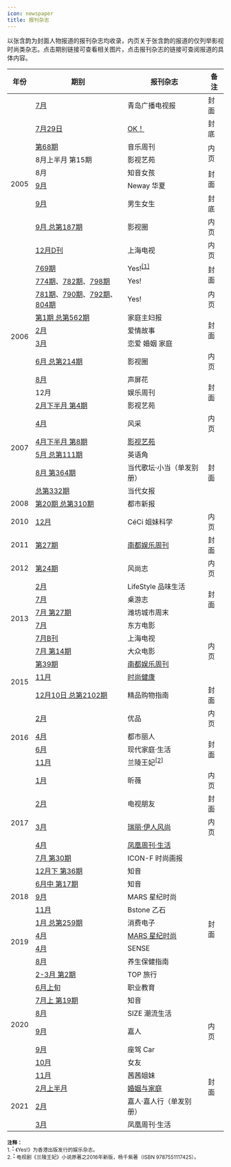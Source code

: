 ```yaml
---
icon: newspaper
title: 报刊杂志
---
```


以张含韵为封面人物报道的报刊杂志均收录，内页关于张含韵的报道的仅列举影视时尚类杂志。点击期别链接可查看相关图片，点击报刊杂志的链接可查阅报道的具体内容。

<table>
<thead>
<tr>
    <th>年份</th>
    <th>期别</th>
    <th>报刊杂志</th>
    <th>备注</th>
</tr>
</thead>
<tbody>
<tr>
    <td rowspan="10">2005</td>
    <td><a data-fancybox data-caption="青岛广播电视报 2005年7月" href="https://website-1256060851.cos.ap-hongkong.myqcloud.com/zhy/magazine/200507_青岛广播电视报.jpg">7月</a></td>
    <td>青岛广播电视报</td>
    <td>封面</td>
</tr>
<tr>
    <td><a data-fancybox data-caption="OK！ 2005年7月29日" href="https://website-1256060851.cos.ap-hongkong.myqcloud.com/zhy/magazine/200507_OK.jpg">7月29日</a></td>
    <td><a href="http://ent.sina.com.cn/s/m/2005-08-01/1751798029.html" target="_blank" rel="noopener noreferrer">OK！</a></td>
    <td>封底</td>
</tr>
<tr>
    <td><a data-fancybox data-caption="音乐周刊 2005年第68期" href="https://website-1256060851.cos.ap-hongkong.myqcloud.com/zhy/magazine/200508_音乐周刊.jpg">第68期</a></td>
    <td>音乐周刊</td>
    <td rowspan="2">内页</td>
</tr>
<tr>
    <td>8月上半月 第15期</td>
    <td>影视艺苑</td>
</tr>
<tr>
    <td>8月</td>
    <td>知音女孩</td>
    <td rowspan="2">封面</td>
</tr>
<tr>
    <td><a data-fancybox data-caption="Neway华夏 2005年9月" href="https://website-1256060851.cos.ap-hongkong.myqcloud.com/zhy/magazine/200509_Neway华夏.jpg">9月</a></td>
    <td>Neway 华夏</td>
</tr>
<tr>
    <td><a data-fancybox data-caption="男生女生 2005年9月" href="https://website-1256060851.cos.ap-hongkong.myqcloud.com/zhy/magazine/200509_男生女生.jpg">9月</a></td>
    <td>男生女生</td>
    <td>封底</td>
</tr>
<tr>
    <td><a data-fancybox data-caption="影视圈 2005年9月 总第187期" href="https://website-1256060851.cos.ap-hongkong.myqcloud.com/zhy/magazine/200509_影视圈.jpg">9月 总第187期</a></td>
    <td>影视圈</td>
    <td>内页</td>
</tr>
<tr>
    <td><a data-fancybox data-caption="上海电视周刊 2005年12月D刊" href="https://website-1256060851.cos.ap-hongkong.myqcloud.com/zhy/magazine/200512_上海电视.jpg">12月D刊</a></td>
    <td>上海电视</td>
    <td>内页</td>
</tr>
<tr>
    <td><a data-fancybox data-caption="Yes! 第769期" href="https://website-1256060851.cos.ap-hongkong.myqcloud.com/zhy/magazine/200512_Yes_769.jpg">769期</a></td>
    <td>Yes!<sup id="cite_ref-1"><a href="#cite_note-1">[1]</a></sup></td>
    <td rowspan="2">封面</td>
</tr>
<tr>
    <td rowspan="8">2006</td>
    <td><a data-fancybox data-caption="Yes! 第774期" href="https://website-1256060851.cos.ap-hongkong.myqcloud.com/zhy/magazine/200600_Yes_774.jpg">774期</a>、<a data-fancybox data-caption="Yes! 第782期" href="https://website-1256060851.cos.ap-hongkong.myqcloud.com/zhy/magazine/200600_Yes_782.jpg">782期</a>、<a data-fancybox data-caption="Yes! 第798期" href="https://website-1256060851.cos.ap-hongkong.myqcloud.com/zhy/magazine/200600_Yes_798.jpg">798期</a></td>
    <td>Yes!</td>
</tr>
<tr>
    <td><a data-fancybox data-caption="Yes! 第781期" href="https://website-1256060851.cos.ap-hongkong.myqcloud.com/zhy/magazine/200600_Yes_781.jpg">781期</a>、<a data-fancybox data-caption="Yes! 第790期" href="https://website-1256060851.cos.ap-hongkong.myqcloud.com/zhy/magazine/200600_Yes_790.jpg">790期</a>、<a data-fancybox data-caption="Yes! 第792期" href="https://website-1256060851.cos.ap-hongkong.myqcloud.com/zhy/magazine/200600_Yes_792.jpg">792期</a>、<a data-fancybox data-caption="Yes! 第804期" href="https://website-1256060851.cos.ap-hongkong.myqcloud.com/zhy/magazine/200600_Yes_804.jpg">804期</a></td>
    <td>Yes!</td>
    <td>内页</td>
</tr>
<tr>
    <td><a data-fancybox data-caption="家庭主妇报 2006年第1期 总第562期" href="https://website-1256060851.cos.ap-hongkong.myqcloud.com/zhy/magazine/200601_家庭主妇报.jpg">第1期 总第562期</a></td>
    <td>家庭主妇报</td>
    <td rowspan="3">封面</td>
</tr>
<tr>
    <td><a data-fancybox data-caption="爱情故事 2006年2月" href="https://website-1256060851.cos.ap-hongkong.myqcloud.com/zhy/magazine/200602_爱情故事.jpg">2月</a></td>
    <td>爱情故事</td>
</tr>
<tr>
    <td><a data-fancybox data-caption="恋爱 婚姻 家庭 2006年3月" href="https://website-1256060851.cos.ap-hongkong.myqcloud.com/zhy/magazine/200603_恋爱婚姻家庭.jpg">3月</a></td>
    <td>恋爱 婚姻 家庭</td>
</tr>
<tr>
    <td><a data-fancybox data-caption="影视圈 2006年6月 总第214期" href="https://website-1256060851.cos.ap-hongkong.myqcloud.com/zhy/magazine/200606_影视圈.jpg">6月 总第214期</a></td>
    <td>影视圈</td>
    <td>内页</td>
</tr>
<tr>
    <td><a data-fancybox data-caption="声屏花 2006年8月" href="https://website-1256060851.cos.ap-hongkong.myqcloud.com/zhy/magazine/200608_声屏花.jpg">8月</a></td>
    <td>声屏花</td>
    <td rowspan="3">封面</td>
</tr>
<tr>
    <td>12月</td>
    <td>娱乐周刊</td>
</tr>
<tr>
    <td rowspan="6">2007</td>
    <td><a data-fancybox data-caption="影视艺苑 2007年2月下半月 第4期" href="https://website-1256060851.cos.ap-hongkong.myqcloud.com/zhy/magazine/200702_影视艺苑.jpg">2月下半月 第4期</a></td>
    <td>影视艺苑</td>
</tr>
<tr>
    <td><a data-fancybox data-caption="风采 2007年4月" href="https://website-1256060851.cos.ap-hongkong.myqcloud.com/zhy/magazine/200704_风采.jpg">4月</a></td>
    <td>风采</td>
    <td>内页</td>
</tr>
<tr>
    <td><a data-fancybox data-caption="影视艺苑 2007年4月下半月 第8期" href="https://website-1256060851.cos.ap-hongkong.myqcloud.com/zhy/magazine/200704_影视艺苑1.jpg">4月下半月 第8期</a></td>
    <td><a data-fancybox data-caption="影视艺苑 2007年4月下半月 第8期" href="https://website-1256060851.cos.ap-hongkong.myqcloud.com/zhy/magazine/200704_影视艺苑2.jpg">影视艺苑</a></td>
    <td rowspan="5">封面</td>
</tr>
<tr>
    <td><a data-fancybox data-caption="英语角 2007年5月 总第111期" href="https://website-1256060851.cos.ap-hongkong.myqcloud.com/zhy/magazine/200705_英语角.jpg">5月 总第111期</a></td>
    <td>英语角</td>
</tr>
<tr>
    <td><a data-fancybox data-caption="当代歌坛·小当 2007年8月 第364期" href="https://website-1256060851.cos.ap-hongkong.myqcloud.com/zhy/magazine/200708_当代歌坛小当.jpg">8月 第364期</a></td>
    <td>当代歌坛·小当（单发别册）</td>
</tr>
<tr>
    <td><a data-fancybox data-caption="当代女报 2007年 总第332期" href="https://website-1256060851.cos.ap-hongkong.myqcloud.com/zhy/magazine/200712_当代女报.jpg">总第332期</a></td>
    <td>当代女报</td>
</tr>
<tr>
    <td>2008</td>
    <td><a data-fancybox data-caption="都市新报 2008年第20期 总第310期" href="https://website-1256060851.cos.ap-hongkong.myqcloud.com/zhy/magazine/200805_都市新报.jpg">第20期 总第310期</a></td>
    <td>都市新报</td>
</tr>
<tr>
    <td>2010</td>
    <td><a data-fancybox data-caption="CéCi 姐妹科学 2010年12月" href="https://website-1256060851.cos.ap-hongkong.myqcloud.com/zhy/magazine/201012_CeCi姐妹科学.jpg">12月</a></td>
    <td>CéCi 姐妹科学</td>
    <td>内页</td>
</tr>
<tr>
    <td>2011</td>
    <td><a data-fancybox data-caption="南都娱乐周刊 2011年第27期" href="https://website-1256060851.cos.ap-hongkong.myqcloud.com/zhy/magazine/201107_南都娱乐周刊.jpg">第27期</a></td>
    <td><a href="http://music.yule.sohu.com/20110804/n315449043_2.shtml" target="_blank" rel="noopener noreferrer">南都娱乐周刊</a></td>
    <td>封面</td>
</tr>
<tr>
    <td>2012</td>
    <td><a data-fancybox data-caption="风尚志 2012年第24期" href="https://website-1256060851.cos.ap-hongkong.myqcloud.com/zhy/magazine/201212_风尚志.jpg">第24期</a></td>
    <td>风尚志</td>
    <td>内页</td>
</tr>
<tr>
    <td rowspan="6">2013</td>
    <td><a data-fancybox data-caption="LifeStyle品味生活 2013年2月" href="https://website-1256060851.cos.ap-hongkong.myqcloud.com/zhy/magazine/201302_LifeStyle品味生活.jpg">2月</a></td>
    <td>LifeStyle 品味生活</td>
    <td rowspan="3">封面</td>
</tr>
<tr>
    <td><a data-fancybox data-caption="桌游志 2013年7月" href="https://website-1256060851.cos.ap-hongkong.myqcloud.com/zhy/magazine/201307_桌游志.jpg">7月</a></td>
    <td>桌游志</td>
</tr>
<tr>
    <td><a data-fancybox data-caption="潍坊城市周末 2013年7月5日 第27期" href="https://website-1256060851.cos.ap-hongkong.myqcloud.com/zhy/magazine/201307_潍坊城市周末.jpg">7月 第27期</a></td>
    <td>潍坊城市周末</td>
</tr>
<tr>
    <td><a data-fancybox data-caption="东方电影 2013年7月" href="https://website-1256060851.cos.ap-hongkong.myqcloud.com/zhy/magazine/201307_东方电影.jpg">7月</a></td>
    <td>东方电影</td>
    <td rowspan="5">内页</td>
</tr>
<tr>
    <td><a data-fancybox data-caption="上海电视 2013年7月B刊" href="https://website-1256060851.cos.ap-hongkong.myqcloud.com/zhy/magazine/201307_上海电视.jpg">7月B刊</a></td>
    <td>上海电视</td>
</tr>
<tr>
    <td><a data-fancybox data-caption="大众电影 2013年7月 第14期" href="https://website-1256060851.cos.ap-hongkong.myqcloud.com/zhy/magazine/201307_大众电影.jpg">7月 第14期</a></td>
    <td>大众电影</td>
</tr>
<tr>
    <td rowspan="3">2015</td>
    <td><a data-fancybox data-caption="南都娱乐周刊 2015年第39期" href="https://website-1256060851.cos.ap-hongkong.myqcloud.com/zhy/magazine/201510_南都娱乐周刊.jpg">第39期</a></td>
    <td><a href="https://weibo.com/1216431741/D1wN5vHfF" target="_blank" rel="noopener noreferrer">南都娱乐周刊</a></td>
</tr>
<tr>
    <td><a data-fancybox data-caption="时尚健康 2015年11月" href="https://website-1256060851.cos.ap-hongkong.myqcloud.com/zhy/magazine/201511_时尚健康.jpg">11月</a></td>
    <td><a href="https://weibo.com/1841581081/D1ZX47ukI" target="_blank" rel="noopener noreferrer">时尚健康</a></td>
</tr>
<tr>
    <td><a data-fancybox data-caption="精品购物指南 2015年12月10日 总第2102期" href="https://website-1256060851.cos.ap-hongkong.myqcloud.com/zhy/magazine/201512_精品购物指南.jpg">12月10日 总第2102期</a></td>
    <td>精品购物指南</td>
    <td>封面</td>
</tr>
<tr>
    <td rowspan="4">2016</td>
    <td><a data-fancybox data-caption="优品 2016年2月" href="https://website-1256060851.cos.ap-hongkong.myqcloud.com/zhy/magazine/201602_优品.jpg">2月</a></td>
    <td>优品</td>
    <td>内页</td>
</tr>
<tr>
    <td><a data-fancybox data-caption="都市丽人 2016年4月" href="https://website-1256060851.cos.ap-hongkong.myqcloud.com/zhy/magazine/201604_都市丽人.jpg">4月</a></td>
    <td>都市丽人</td>
    <td rowspan="3">封面</td>
</tr>
<tr>
    <td><a data-fancybox data-caption="现代家庭·生活 2016年6月" href="https://website-1256060851.cos.ap-hongkong.myqcloud.com/zhy/magazine/201606_现代家庭生活.jpg">6月</a></td>
    <td>现代家庭·生活</td>
</tr>
<tr>
    <td><a data-fancybox data-caption="兰陵王妃 2016年新版" href="https://website-1256060851.cos.ap-hongkong.myqcloud.com/zhy/magazine/201611_兰陵王妃.jpg">11月</a></td>
    <td>兰陵王妃<sup id="cite_ref-2"><a href="#cite_note-2">[2]</a></sup></td>
</tr>
<tr>
    <td rowspan="6">2017</td>
    <td><a data-fancybox data-caption="昕薇 2017年1月" href="https://website-1256060851.cos.ap-hongkong.myqcloud.com/zhy/magazine/201701_昕薇.jpg">1月</a></td>
    <td>昕薇</td>
    <td>内页</td>
</tr>
<tr>
    <td><a data-fancybox data-caption="电视朋友 2017年2月" href="https://website-1256060851.cos.ap-hongkong.myqcloud.com/zhy/magazine/201702_电视朋友.jpg">2月</a></td>
    <td>电视朋友</td>
    <td>封面</td>
</tr>
<tr>
    <td><a data-fancybox data-caption="瑞丽·伊人风尚 2017年3月" href="https://website-1256060851.cos.ap-hongkong.myqcloud.com/zhy/magazine/201703_瑞丽伊人风尚.jpg">3月</a></td>
    <td><a href="https://weibo.com/5295253869/EywPpxHmy" target="_blank" rel="noopener noreferrer">瑞丽·伊人风尚</a></td>
    <td>内页</td>
</tr>
<tr>
    <td><a data-fancybox data-caption="凤凰周刊·生活 2017年4月" href="https://website-1256060851.cos.ap-hongkong.myqcloud.com/zhy/magazine/201704_凤凰周刊生活.jpg">4月</a></td>
    <td><a href="https://weibo.com/ttarticle/p/show?id=2309404093191841291570" target="_blank" rel="noopener noreferrer">凤凰周刊·生活</a></td>
    <td rowspan="14">封面</td>
</tr>
<tr>
    <td><a data-fancybox data-caption="ICON-F时尚画报 2017年7月 第30期" href="https://website-1256060851.cos.ap-hongkong.myqcloud.com/zhy/magazine/201707_ICON-F时尚画报.jpg">7月 第30期</a></td>
    <td>ICON-F 时尚画报</td>
</tr>
<tr>
    <td><a data-fancybox data-caption="知音 2017年12月下 第36期" href="https://website-1256060851.cos.ap-hongkong.myqcloud.com/zhy/magazine/201712_知音.jpg">12月下 第36期</a></td>
    <td>知音</td>
</tr>
<tr>
    <td rowspan="3">2018</td>
    <td><a data-fancybox data-caption="知音 2018年6月中 第17期" href="https://website-1256060851.cos.ap-hongkong.myqcloud.com/zhy/magazine/201806_知音.jpg">6月中 第17期</a></td>
    <td>知音</td>
</tr>
<tr>
    <td><a data-fancybox data-caption="MARS星纪时尚 2018年9月" href="https://website-1256060851.cos.ap-hongkong.myqcloud.com/zhy/magazine/201809_MARS星纪时尚.jpg">9月</a></td>
    <td>MARS 星纪时尚</td>
</tr>
<tr>
    <td><a data-fancybox data-caption="Bstone 乙石 2018年11月" href="https://website-1256060851.cos.ap-hongkong.myqcloud.com/zhy/magazine/201811_Bstone乙石.jpg">11月</a></td>
    <td>Bstone 乙石</td>
</tr>
<tr>
    <td rowspan="4">2019</td>
    <td><a data-fancybox data-caption="消费电子 2019年1月 总第259期" href="https://website-1256060851.cos.ap-hongkong.myqcloud.com/zhy/magazine/201901_消费电子.jpg">1月 总第259期</a></td>
    <td>消费电子</td>
</tr>
<tr>
    <td><a data-fancybox data-caption="MARS星纪时尚 2019年4月" href="https://website-1256060851.cos.ap-hongkong.myqcloud.com/zhy/magazine/201904_MARS星纪时尚.jpg">4月</a></td>
    <td><a href="https://mp.weixin.qq.com/s/Lozsxco62aGDkjdD6guCNw" target="_blank" rel="noopener noreferrer">MARS 星纪时尚</a></td>
</tr>
<tr>
    <td><a data-fancybox data-caption="SENSE 2019年4月" href="https://website-1256060851.cos.ap-hongkong.myqcloud.com/zhy/magazine/201904_SENSE.jpg">4月</a></td>
    <td>SENSE</td>
</tr>
<tr>
    <td><a data-fancybox data-caption="养生保健指南 2019年8月" href="https://website-1256060851.cos.ap-hongkong.myqcloud.com/zhy/magazine/201908_养生保健指南.jpg">8月</a></td>
    <td>养生保健指南</td>
</tr>
<tr>
    <td rowspan="8">2020</td>
    <td><a data-fancybox data-caption="TOP旅行 2020年2-3月 第2期" href="https://website-1256060851.cos.ap-hongkong.myqcloud.com/zhy/magazine/202003_TOP旅行.jpg">2-3月 第2期</a></td>
    <td>TOP 旅行</td>
</tr>
<tr>
    <td><a data-fancybox data-caption="职业教育 2020年6月上旬" href="https://website-1256060851.cos.ap-hongkong.myqcloud.com/zhy/magazine/202006_职业教育.jpg">6月上旬</a></td>
    <td>职业教育</td>
</tr>
<tr>
    <td><a data-fancybox data-caption="知音 2020年7月上 第19期" href="https://website-1256060851.cos.ap-hongkong.myqcloud.com/zhy/magazine/202007_知音.jpg">7月上 第19期</a></td>
    <td>知音</td>
</tr>
<tr>
    <td><a data-fancybox data-caption="SIZE潮流生活 2020年8月" href="https://website-1256060851.cos.ap-hongkong.myqcloud.com/zhy/magazine/202008_SIZE潮流生活.jpg">8月</a></td>
    <td>SIZE 潮流生活</td>
</tr>
<tr>
    <td><a data-fancybox data-caption="嘉人 2020年9月" href="https://website-1256060851.cos.ap-hongkong.myqcloud.com/zhy/magazine/202009_嘉人.jpg">9月</a></td>
    <td>嘉人</td>
    <td>内页</td>
</tr>
<tr>
    <td><a data-fancybox data-caption="座驾Car 2020年9月" href="https://website-1256060851.cos.ap-hongkong.myqcloud.com/zhy/magazine/202009_座驾Car.jpg">9月</a></td>
    <td>座驾 Car</td>
    <td rowspan="6">封面</td>
</tr>
<tr>
    <td><a data-fancybox data-caption="女友 2020年10月" href="https://website-1256060851.cos.ap-hongkong.myqcloud.com/zhy/magazine/202010_女友.jpg">10月</a></td>
    <td>女友</td>
</tr>
<tr>
    <td><a data-fancybox data-caption="茜茜姐妹 2020年11月" href="https://website-1256060851.cos.ap-hongkong.myqcloud.com/zhy/magazine/202011_茜茜姐妹.jpg">11月</a></td>
    <td>茜茜姐妹</td>
</tr>
<tr>
    <td rowspan="3">2021</td>
    <td><a data-fancybox data-caption="婚姻与家庭 2021年2月" href="https://website-1256060851.cos.ap-hongkong.myqcloud.com/zhy/magazine/202102_婚姻与家庭.jpg">2月上半月</a></td>
    <td><a href="http://www.mf-china.com.cn/MarryAndFamily/twolistController/content/1/32/17593.do" target="_blank" rel="noopener noreferrer">婚姻与家庭</a></td>
</tr>
<tr>
    <td><a data-fancybox data-caption="嘉人 2021年2月" href="https://website-1256060851.cos.ap-hongkong.myqcloud.com/zhy/magazine/202102_嘉人.jpg">2月</a></td>
    <td>嘉人·嘉人行（单发别册）</td>
</tr>
<tr>
    <td><a data-fancybox data-caption="凤凰周刊·生活 2021年3月" href="https://website-1256060851.cos.ap-hongkong.myqcloud.com/zhy/magazine/202103_凤凰周刊生活.jpg">3月</a></td>
    <td>凤凰周刊·生活</td>
</tr>
</tbody>
</table>

<small>
<b>注释：</b><br/>
1. <sup id="cite_note-1"><a href="#cite_ref-1">^</a></sup> 《Yes!》为香港出版发行的娱乐杂志。<br/>
2. <sup id="cite_note-2"><a href="#cite_ref-2">^</a></sup> 电视剧《兰陵王妃》小说原著之2016年新版，杨千紫著（ISBN 9787551117425）。
</small>